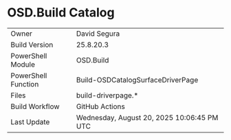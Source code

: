 ﻿# OSD.Build Catalog

| | |
|-|-|
| Owner | David Segura |
| Build Version | 25.8.20.3 |
| PowerShell Module | OSD.Build |
| PowerShell Function | Build-OSDCatalogSurfaceDriverPage |
| Files | build-driverpage.* |
| Build Workflow | GitHub Actions |
| Last Update | Wednesday, August 20, 2025 10:06:45 PM UTC |
